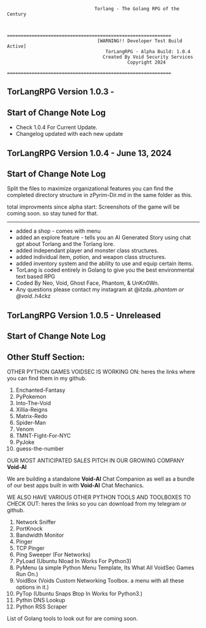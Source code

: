                                     
                                    Torlang - The Golang RPG of the Century


                            ============================================================
                                     [WARNING!! Developer Test Build Active]      
                                        TorLangRPG - Alpha Build: 1.0.4      
                                       Created By Void Security Services      
                                                Copyright 2024     
                            ============================================================

## TorLangRPG Version 1.0.3 - 
## Start of Change Note Log

- Check 1.0.4 For Current Update. 
- Changelog updated with each new update

## TorLangRPG Version 1.0.4 - June 13, 2024
## Start of Change Note Log

Split the files to maximize organizational features you can find the completed directory structure in zPyrim-Dir.md in the same folder as this.

total improvments since alpha start:
Screenshots of the game will be coming soon. 
so stay tuned for that.
_____________________________________________________
- added a shop - comes with menu
- added an explore feature - tells you an AI Generated Story using chat gpt about Torlang and the Torlang lore.
- added independant player and monster class structures.
- added individual item, potion, and weapon class structures.
- added inventory system and the ability to use and equip certain items.  
- TorLang is coded entirely in Golang to give you the best environmental text based RPG
- Coded By Neo, Void, Ghost Face, Phantom, & UnKn0Wn.
- Any questions please contact my instagram at @itzda._.phantom or @void._.h4ckz

## TorLangRPG Version 1.0.5 - Unreleased
## Start of Change Note Log








## Other Stuff Section:

OTHER PYTHON GAMES VOIDSEC IS WORKING ON: 
heres the links where you can find them in my github.
 1. Enchanted-Fantasy
 2. PyPokemon
 3. Into-The-Void
 4. Xillia-Reigns
 5. Matrix-Redo
 6. Spider-Man
 7. Venom
 8. TMNT-Fight-For-NYC
 9. PyJoke
10. guess-the-number

OUR MOST ANTICIPATED SALES PITCH IN OUR GROWING COMPANY
 __Void-AI__

 We are building a standalone __Void-AI__ Chat Companion as well as a bundle of our best apps built in with __Void-AI__ Chat Mechanics. 


WE ALSO HAVE VARIOUS OTHER PYTHON TOOLS AND TOOLBOXES TO CHECK OUT:
heres the links so you can download from my telegram or github.
1. Network Sniffer
2. PortKnock
3. Bandwidth Monitor
4. Pinger
5. TCP Pinger
6. Ping Sweeper (For Networks)
7. PyLoad (Ubuntu Nload In Works For Python3)
8. PyMenu (a simple Python Menu Template, Its What All VoidSec Games Run On.)
9. VoidBox (Voids Custom Networking Toolbox. a menu with all these options in it.)
10. PyTop (Ubuntu Snaps Btop In Works for Python3.)
11. Pythin DNS Lookup
12. Python RSS Scraper

List of Golang tools to look out for are coming soon. 